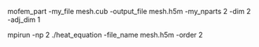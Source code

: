 
mofem_part -my_file mesh.cub -output_file mesh.h5m -my_nparts 2 -dim 2 -adj_dim 1

mpirun -np 2 ./heat_equation -file_name mesh.h5m -order 2
